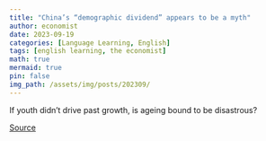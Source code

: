 ```yaml
---
title: "China’s “demographic dividend” appears to be a myth"
author: economist
date: 2023-09-19
categories: [Language Learning, English]
tags: [english learning, the economist]
math: true
mermaid: true
pin: false
img_path: /assets/img/posts/202309/
---
```


If youth didn’t drive past growth, is ageing bound to be disastrous?



[Source](https://www.economist.com/graphic-detail/2023/09/19/chinas-demographic-dividend-appears-to-be-a-myth)


